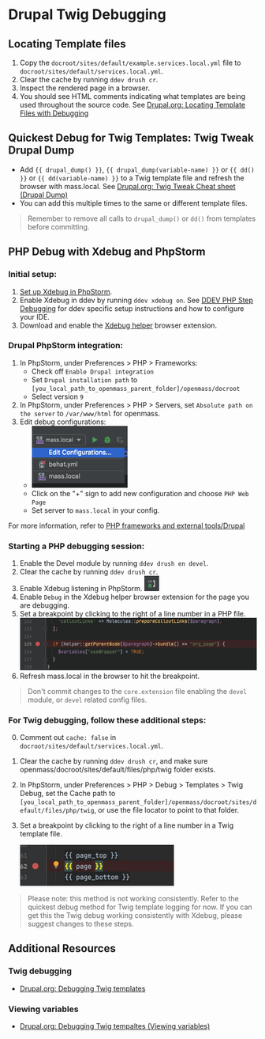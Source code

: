# Drupal Twig Debugging

## Locating Template files

1. Copy the `docroot/sites/default/example.services.local.yml` file to `docroot/sites/default/services.local.yml`.
2. Clear the cache by running `ddev drush cr`.
3. Inspect the rendered page in a browser.
4. You should see HTML comments indicating what templates are being used throughout the source code. See [Drupal.org: Locating Template Files with Debugging](https://www.drupal.org/node/2358785)

## Quickest Debug for Twig Templates: Twig Tweak Drupal Dump

* Add `{{ drupal_dump() }}`, `{{ drupal_dump(variable-name) }}` or `{{ dd() }}` or `{{ dd(variable-name) }}` to a Twig template file and refresh the browser with mass.local. See [Drupal.org: Twig Tweak Cheat sheet (Drupal Dump)](https://www.drupal.org/docs/contributed-modules/twig-tweak-2x/cheat-sheet#s-drupal-dump)
* You can add this multiple times to the same or different template files.

> Remember to remove all calls to `drupal_dump()` or `dd()` from templates before committing.


## PHP Debug with Xdebug and PhpStorm

### Initial setup:
1. [Set up Xdebug in PhpStorm](https://www.jetbrains.com/help/phpstorm/configuring-xdebug.html).
2. Enable Xdebug in ddev by running `ddev xdebug on`.  See [DDEV PHP Step Debugging](https://ddev.readthedocs.io/en/stable/users/step-debugging/) for ddev specific setup instructions and how to configure your IDE.
3. Download and enable the [Xdebug helper](https://www.jetbrains.com/help/phpstorm/browser-debugging-extensions.html) browser extension.

### Drupal PhpStorm integration:
1. In PhpStorm, under Preferences > PHP > Frameworks:
   - Check off `Enable Drupal integration`
   - Set `Drupal installation path` to `[you_local_path_to_openmass_parent_folder]/openmass/docroot`
   - Select version `9`
2. In PhpStorm, under Preferences > PHP > Servers, set `Absolute path on the server` to `/var/www/html` for openmass.
3. Edit debug configurations:
   - ![edit config](./assets/drupal-debug/edit-config.png)
   - Click on the "+" sign to add new configuration and choose `PHP Web Page`
   - Set server to `mass.local` in your config. 
  

For more information, refer to [PHP frameworks and external tools/Drupal](https://www.jetbrains.com/help/phpstorm/drupal-support.html)

### Starting a PHP debugging session:
1. Enable the Devel module by running `ddev drush en devel`.
2. Clear the cache by running `ddev drush cr`.
3. Enable Xdebug listening in PhpStorm.
   ![start listening](./assets/drupal-debug/start-listening.png)
4. Enable `Debug` in the Xdebug helper browser extension for the page you are debugging.
5. Set a breakpoint by clicking to the right of a line number in a PHP file.
   ![set breakpoint](./assets/drupal-debug/set-bp.png)
6. Refresh mass.local in the browser to hit the breakpoint.

> Don't commit changes to the `core.extension` file enabling the `devel` module, or `devel` related config files.

### For Twig debugging, follow these additional steps:
0. Comment out `cache: false` in `docroot/sites/default/services.local.yml`.
0. Clear the cache by running `ddev drush cr`, and make sure openmass/docroot/sites/default/files/php/twig folder exists.
0. In PhpStorm, under Preferences > PHP > Debug > Templates > Twig Debug, set the Cache path to `[you_local_path_to_openmass_parent_folder]/openmass/docroot/sites/default/files/php/twig`, or use the file locator to point to that folder.
0. Set a breakpoint by clicking to the right of a line number in a Twig template file.

   ![set breakpoint](./assets/drupal-debug/set-bp-twig.png)

> Please note: this method is not working consistently. Refer to the quickest debug method for Twig template logging for now. If you can get this the Twig debug working consistently with Xdebug, please suggest changes to these steps. 


## Additional Resources

### Twig debugging

* [Drupal.org: Debugging Twig templates](https://www.drupal.org/docs/theming-drupal/twig-in-drupal/debugging-twig-templates)

### Viewing variables

* [Drupal.org: Debugging Twig tempaltes (Viewing variables)](https://www.drupal.org/docs/theming-drupal/twig-in-drupal/debugging-twig-templates#s-viewing-variables)
